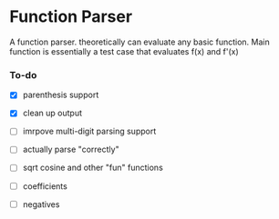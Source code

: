 # Function Parser
A function parser. theoretically can evaluate any basic function. Main function is essentially a test case that evaluates f(x) and f'(x)

### To-do
- [X] parenthesis support
- [X] clean up output
- [ ] imrpove multi-digit parsing support
- [ ] actually parse "correctly"
- [ ] sqrt cosine and other "fun" functions
- [ ] coefficients
- [ ] negatives

